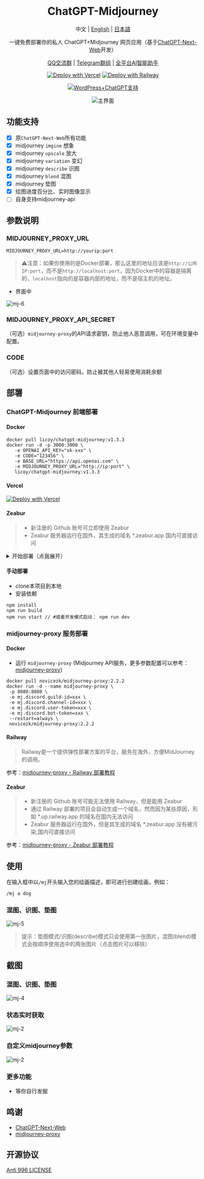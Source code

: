 <div align="center">

<h1 align="center">ChatGPT-Midjourney</h1>

中文 | [English](./README_EN.md) | [日本語](./README_JA.md)

一键免费部署你的私人 ChatGPT+Midjourney 网页应用（基于[ChatGPT-Next-Web](https://github.com/Yidadaa/ChatGPT-Next-Web)开发）

[QQ交流群](http://qm.qq.com/cgi-bin/qm/qr?_wv=1027&k=gAGpNxOKdRB3L_IiHWAfT4MUQzgBOor-&authKey=Ty8WQgZFub8W1EsG3LQE2B3xxRRBzD0Rj1rPyRVFdT6IqnJgGcpPZB5l8ZVJTB1n&noverify=0&group_code=849273126) | [Telegram群组](https://t.me/gptmj) | [全平台AI智能助手](https://dd.gitcdn.top/Atop)

[![Deploy with Vercel](https://img.shields.io/badge/Vercel-部署-00CCCC.svg?logo=vercel)](https://vercel.com/new/clone?repository-url=https%3A%2F%2Fgithub.com%2FLicoy%2FChatGPT-Midjourney&env=OPENAI_API_KEY&env=MIDJOURNEY_PROXY_URL&env=CODE&project-name=chatgpt-midjourney&repository-name=ChatGPT-Midjourney)
[![Deploy with Railway](https://img.shields.io/badge/MidjourneyProxy-Railway部署-009900.svg?logo=railway)](https://github.com/novicezk/midjourney-proxy/blob/main/docs/railway-start.md)

[![WordPress+ChatGPT支持](https://img.shields.io/badge/WordPress-ChatGPT%20部署-red.svg?logo=wordpress&logoColor=red&style=for-the-badge)](https://github.com/Licoy/wordpress-theme-puock)

![主界面](./docs/images/cover.png)

</div>

## 功能支持
- [x] 原`ChatGPT-Next-Web`所有功能
- [x] midjourney `imgine` 想象
- [x] midjourney `upscale` 放大
- [x] midjourney `variation` 变幻
- [x] midjourney `describe` 识图
- [x] midjourney `blend` 混图
- [x] midjourney 垫图
- [x] 绘图进度百分比、实时图像显示
- [ ] 自身支持midjourney-api

## 参数说明
### MIDJOURNEY_PROXY_URL
```shell
MIDJOURNEY_PROXY_URL=http://yourip:port
```
> ⚠️注意：如果你使用的是Docker部署，那么这里的地址应该是`http://公网IP:port`，而不是`http://localhost:port`，因为Docker中的容器是隔离的，`localhost`指向的是容器内部的地址，而不是宿主机的地址。
- 界面中

![mj-6](./docs/images/mj-6.png)

### MIDJOURNEY_PROXY_API_SECRET
（可选）`midjourney-proxy`的API请求密钥，防止他人恶意调用，可在环境变量中配置。

### CODE
（可选）设置页面中的访问密码，防止被其他人轻易使用消耗余额

## 部署
### ChatGPT-Midjourney 前端部署
#### Docker
```shell
docker pull licoy/chatgpt-midjourney:v1.3.3
docker run -d -p 3000:3000 \
   -e OPENAI_API_KEY="sk-xxx" \
   -e CODE="123456" \
   -e BASE_URL="https://api.openai.com" \
   -e MIDJOURNEY_PROXY_URL="http://ip:port" \
   licoy/chatgpt-midjourney:v1.3.3
```
#### Vercel
[![Deploy with Vercel](https://vercel.com/button)](https://vercel.com/new/clone?repository-url=https%3A%2F%2Fgithub.com%2FLicoy%2FChatGPT-Midjourney&env=OPENAI_API_KEY&env=MIDJOURNEY_PROXY_URL&env=CODE&project-name=chatgpt-midjourney&repository-name=ChatGPT-Midjourney)
#### Zeabur
> - 新注册的 Github 账号可立即使用 Zeabur
> - Zeabur 服务器运行在国外，其生成的域名 *.zeabur.app 国内可直接访问

<details> <summary>开始部署（点我展开）</summary>

打开网址

[Zeabur：https://zeabur.com](https://zeabur.com/zh-CN)

点击现在开始

点击 `Sign in with GitHub`

登陆你的 `Github` 账号

点击 `Authorize zeabur` 授权

点击 `创建项目` 并输入一个项目名称，点击 `创建`

点击 `+` 添加服务，选择 `Git-Deploy service from source code in GitHub repository.`

点击 `Configure GitHub` 根据需要选择 `All repositories` 或者 `Only select repositories`

点击 `install`,之后自动跳转，最好再刷新一下页面

点击 你 fork 的 `ChatGPT-Midjourney` 项目

点击环境变量，添加你需要的环境变量

然后取消 `Building`，点击 `Redeploy` (此做法是为了让环境变量生效)

部署 `ChatGPT-Midjourney` 大概需要 `6` 分钟，此时你可以做的是：配置域名

点击下方的域名，点击生成域名，输入前缀，例如我的是 `chatgpt-midjourney.zeabur.app`，点击保存

或者也可添加自定义域名，之后加上 `CNAME` 解析即可

等待部署成功即可

</details>

#### 手动部署
- clone本项目到本地
- 安装依赖
```shell
npm install
npm run build
npm run start // #或者开发模式启动： npm run dev
```
### midjourney-proxy 服务部署
#### Docker
- 运行 `midjourney-proxy` (Midjourney API服务，更多参数配置可以参考：[midjourney-proxy](https://github.com/novicezk/midjourney-proxy))
```shell
docker pull novicezk/midjourney-proxy:2.2.2
docker run -d --name midjourney-proxy \
 -p 8080:8080 \
 -e mj.discord.guild-id=xxx \
 -e mj.discord.channel-id=xxx \
 -e mj.discord.user-token=xxx \
 -e mj.discord.bot-token=xxx \
 --restart=always \
 novicezk/midjourney-proxy:2.2.2
```
#### Railway
> Railway是一个提供弹性部署方案的平台，服务在海外，方便MidJourney的调用。

参考：[midjourney-proxy - Railway 部署教程](https://github.com/novicezk/midjourney-proxy/blob/main/docs/railway-start.md)

#### Zeabur 
> - 新注册的 Github 账号可能无法使用 Railway，但是能用 Zeabur 
> - 通过 Railway 部署的项目会自动生成一个域名，然而因为某些原因，形如 *.up.railway.app 的域名在国内无法访问
> - Zeabur 服务器运行在国外，但是其生成的域名 *.zeabur.app 没有被污染,国内可直接访问

参考：[midjourney-proxy - Zeabur 部署教程](https://github.com/novicezk/midjourney-proxy/blob/main/docs/zeabur-start.md)

## 使用
在输入框中以`/mj`开头输入您的绘画描述，即可进行创建绘画，例如：
```
/mj a dog
```
### 混图、识图、垫图
![mj-5](./docs/images/mj-5.png)
> 提示：垫图模式/识图(describe)模式只会使用第一张图片，混图(blend)模式会按顺序使用选中的两张图片（点击图片可以移除）

## 截图
### 混图、识图、垫图
![mj-4](./docs/images/mj-4.png)
### 状态实时获取
![mj-2](./docs/images/mj-1.png)
### 自定义midjourney参数
![mj-2](./docs/images/mj-2.png)
### 更多功能
- 等你自行发掘

## 鸣谢
- [ChatGPT-Next-Web](https://github.com/Yidadaa/ChatGPT-Next-Web)
- [midjourney-proxy](https://github.com/novicezk/midjourney-proxy)

## 开源协议
[Anti 996 LICENSE](./LICENSE)
